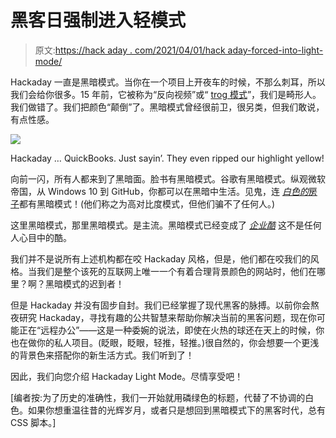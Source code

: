 # 黑客日强制进入轻模式

> 原文:[https://hack aday . com/2021/04/01/hack aday-forced-into-light-mode/](https://hackaday.com/2021/04/01/hackaday-forced-into-light-mode/)

Hackaday 一直是黑暗模式。当你在一个项目上开夜车的时候，不那么刺耳，所以我们会给你很多。15 年前，它被称为“反向视频”或“ [trog 模式](hhttp://www.catb.org/jargon/html/T/troglodyte-mode.html)”，我们是畸形人。我们做错了。我们把颜色“颠倒”了。黑暗模式曾经很前卫，很另类，但我们敢说，有点性感。

[![](../Images/68c589946e8fb38f1d656551efa25081.png)](https://hackaday.com/wp-content/uploads/2021/03/dark_mode_comparo.png)

Hackaday … QuickBooks. Just sayin’.
They even ripped our highlight yellow!

向前一闪，所有人都来到了黑暗面。脸书有黑暗模式。谷歌有黑暗模式。纵观微软帝国，从 Windows 10 到 GitHub，你都可以在黑暗中生活。见鬼，连 [*白色的*房子](https://www.whitehouse.gov/)都有黑暗模式！(他们称之为高对比度模式，但他们骗不了任何人。)

这里黑暗模式，那里黑暗模式。是主流。黑暗模式已经变成了 *[企业酷](https://www.forbes.com/uk/advisor/mobile-phones/what-is-dark-mode-and-should-you-be-using-it/)* 这不是任何人心目中的酷。

我们并不是说所有上述机构都在咬 Hackaday 风格，但是，他们都在咬我们的风格。当我们是整个该死的互联网上唯一一个有着合理背景颜色的网站时，他们在哪里？啊？黑暗模式的迟到者！

但是 Hackaday 并没有固步自封。我们已经掌握了现代黑客的脉搏。以前你会熬夜研究 Hackaday，寻找有趣的公共智慧来帮助你解决当前的黑客问题，现在你可能正在“远程办公”——这是一种委婉的说法，即使在火热的球还在天上的时候，你也在做你的私人项目。(眨眼，眨眼，轻推，轻推。)很自然的，你会想要一个更浅的背景色来搭配你的新生活方式。我们听到了！

因此，我们向您介绍 Hackaday Light Mode。尽情享受吧！

[编者按:为了历史的准确性，我们一开始就用磷绿色的标题，代替了不协调的白色。如果你想重温往昔的光辉岁月，或者只是想回到黑暗模式下的黑客时代，总有 CSS 脚本。]